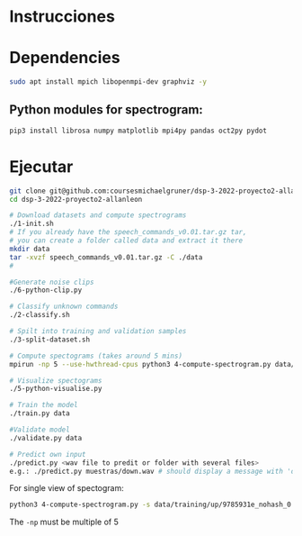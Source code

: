 
# Instrucciones

# Dependencies


```bash
sudo apt install mpich libopenmpi-dev graphviz -y
```

## Python modules for spectrogram:

```bash
pip3 install librosa numpy matplotlib mpi4py pandas oct2py pydot
```

# Ejecutar

```bash
git clone git@github.com:coursesmichaelgruner/dsp-3-2022-proyecto2-allanleon.git
cd dsp-3-2022-proyecto2-allanleon

# Download datasets and compute spectrograms
./1-init.sh
# If you already have the speech_commands_v0.01.tar.gz tar,
# you can create a folder called data and extract it there
mkdir data
tar -xvzf speech_commands_v0.01.tar.gz -C ./data
#

#Generate noise clips
./6-python-clip.py

# Classify unknown commands
./2-classify.sh

# Spilt into training and validation samples
./3-split-dataset.sh

# Compute spectograms (takes around 5 mins)
mpirun -np 5 --use-hwthread-cpus python3 4-compute-spectrogram.py data/ 2> err.log

# Visualize spectograms
./5-python-visualise.py

# Train the model
./train.py data

#Validate model
./validate.py data

# Predict own input
./predict.py <wav file to predit or folder with several files>
e.g.: ./predict.py muestras/down.wav # should display a message with 'down'
```

For single view of spectogram:

```bash
python3 4-compute-spectrogram.py -s data/training/up/9785931e_nohash_0.wav
```

The `-np` must be multiple of 5
